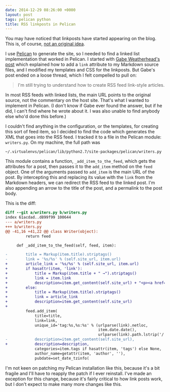 ```yaml
---
date: 2014-12-29 08:26:00 +0000
layout: post
tags: pelican python
title: RSS linkposts in Pelican
---
```


You may have noticed that linkposts have started appearing on the blog. This is, of course, [not an original idea][df].

I use [Pelican][pelican] to generate the site, so I needed to find a linked list implementation that worked in Pelican. I started with [Gabe Weatherhead's post][gabe] which explained how to add a `link` attribute to my Markdown source files, and I modified my templates and CSS for the linkposts. But Gabe's post ended on a loose thread, which I felt compelled to pull on:

> I'm still trying to understand how to create RSS feed link-style articles.

In most RSS feeds with linked lists, the main URL points to the original source, not the commentary on the host site. That's what I wanted to implement in Pelican. (I don't know if Gabe ever found the answer, but if he did, I can't find where he wrote about it. I was also unable to find anybody else who'd done this before.)

<!-- summary -->

I couldn't find anything in the configuration, or the templates, for creating this sort of feed item, so I decided to find the code which generates the XML that goes into the RSS feed. I tracked it to a file in the Pelican module: `writers.py`. On my machine, the full path was

```
~/.virtualenvs/pelican/lib/python2.7/site-packages/pelican/writers.py
```

This module contains a function, `_add_item_to_the_feed`, which gets the attributes for a post, then passes it to the `add_item` method on the `feed` object. One of the arguments passed to `add_item` is the main URL of the post. By intercepting this and replacing its value with the `link` from the Markdown headers, we can redirect the RSS feed to the linked post. I'm also appending an arrow to the title of the post, and a permalink to the post body.

This is the diff:

```diff
diff --git a/writers.py b/writers.py
index 61acdad..d899f99 100644
--- a/writers.py
+++ b/writers.py
@@ -41,16 +41,22 @@ class Writer(object):
         return feed

     def _add_item_to_the_feed(self, feed, item):

-        title = Markup(item.title).striptags()
-        link = '%s/%s' % (self.site_url, item.url)
+        article_link = '%s/%s' % (self.site_url, item.url)
+        if hasattr(item, 'link'):
+            title = Markup(item.title + " →").striptags()
+            link = item.link
+            description=item.get_content(self.site_url) + "<p><a href=\"%s\">Permalink ∞</a></p>" % article_link
+        else:
+            title = Markup(item.title).striptags()
+            link = article_link
+            description=item.get_content(self.site_url)
+
         feed.add_item(
             title=title,
             link=link,
             unique_id='tag:%s,%s:%s' % (urlparse(link).netloc,
                                         item.date.date(),
                                         urlparse(link).path.lstrip('/')),
-            description=item.get_content(self.site_url),
+            description=description,
             categories=item.tags if hasattr(item, 'tags') else None,
             author_name=getattr(item, 'author', ''),
             pubdate=set_date_tzinfo(
```

I'm not keen on patching my Pelican installation like this, because it's a bit fragile and I'll have to reapply the patch if I ever reinstall. I've made an exception for this change, because it's fairly critical to how link posts work, but I don't expect to make many more changes like this.

[df]: http://daringfireball.net/linked/
[pelican]: http://getpelican.com/
[gabe]: http://www.macdrifter.com/2012/08/linked-list-posts-in-pelican.html
